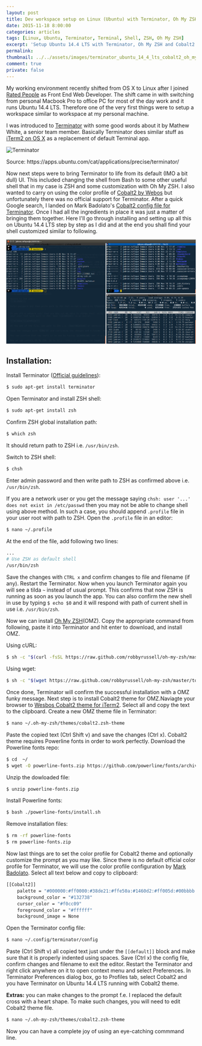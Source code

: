 ```yaml
---
layout: post
title: Dev workspace setup on Linux (Ubuntu) with Terminator, Oh My ZSH and Cobalt2
date: 2015-11-18 8:00:00
categories: articles
tags: [Linux, Ubuntu, Terminator, Terminal, Shell, ZSH, Oh My ZSH]
excerpt: 'Setup Ubuntu 14.4 LTS with Terminator, Oh My ZSH and Cobalt2 theme.'
permalink:
thumbnail: ../../assets/images/terminator_ubuntu_14_4_lts_cobalt2_oh_my_zsh.png
comment: true
private: false
---
```


My working environment recently shifted from OS X to Linux after I joined [Rated People](http://ratedpeople.com) as Front End Web Developer. The shift came in with switching from personal Macbook Pro to office PC for most of the day work and it runs Ubuntu 14.4 LTS. Therefore one of the very first things were to setup a workspace similar to workspace at my personal machine.

I was introduced to [Terminator](https://apps.ubuntu.com/cat/applications/precise/terminator/) with some good words about it by Mathew White, a senior team member. Basically Terminator does similar stuff as [iTerm2 on OS X](https://www.iterm2.com/) as a replacement of default Terminal app.

<img src="http://screenshots.ubuntu.com/screenshots/t/terminator/13454_large.png" class="img-responsive" alt="Terminator">
<p class="help-block">Source: https://apps.ubuntu.com/cat/applications/precise/terminator/</p>

Now next steps were to bring Terminator to life from its default (IMO a bit dull) UI. This included changing the shell from Bash to some other useful shell that in my case is ZSH and some customization with Oh My ZSH. I also wanted to carry on using the color profile of [Cobalt2 by Webos](https://github.com/wesbos/cobalt2) but unfortunately there was no official support for Terminator. After a quick Google search, I landed on Mark Badolato's [Cobalt2 config file for Terminator](https://github.com/mbadolato/iTerm2-Color-Schemes/blob/master/terminator/Cobalt2.config). Once I had all the ingredients in place it was just a matter of bringing them together. Here I'll go through installing and setting up all this on Ubuntu 14.4 LTS step by step as I did and at the end you shall find your shell customized similar to following.

<img src="../../assets/images/terminator_ubuntu_14_4_lts_cobalt2_oh_my_zsh.png" class="img-responsive" alt="Terminator on Ubuntu 14.4 LTS with Cobalt2 and Oh My ZSH" />

## Installation:

Install Terminator ([Official guidelines](http://gnometerminator.blogspot.co.uk/p/introduction.html)):

```bash
$ sudo apt-get install terminator
```

Open Terminator and install ZSH shell:

```bash
$ sudo apt-get install zsh
```

Confirm ZSH global installation path:

```bash
$ which zsh
```

It should return path to ZSH i.e. `/usr/bin/zsh`.

Switch to ZSH shell:

```bash
$ chsh
```

Enter admin password and then write path to ZSH as confirmed above i.e. `/usr/bin/zsh`.

If you are a network user or you get the message saying `chsh: user '...' does not exist in /etc/passwd` then you may not be able to change shell using above method. In such a case, you should append `.profile` file in your user root with path to ZSH. Open the `.profile` file in an editor:

```bash
$ nano ~/.profile
```

At the end of the file, add following two lines:

```bash
...
# Use ZSH as default shell
/usr/bin/zsh
```

Save the changes with `CTRL x` and confirm changes to file and filename (if any). Restart the Terminator. Now when you launch Terminator again you will see a tilda `~` instead of usual prompt. This confirms that now ZSH is running as soon as you launch the app. You can also confirm the new shell in use by typing `$ echo $0` and it will respond with path of current shell in use i.e. `/usr/bin/zsh`.

Now we can install [Oh My ZSH](http://ohmyz.sh)(OMZ). Copy the appropriate command from following, paste it into Terminator and hit enter to download, and install OMZ.

Using cURL:

```bash
$ sh -c "$(curl -fsSL https://raw.github.com/robbyrussell/oh-my-zsh/master/tools/install.sh)"
```

Using wget:

```bash
$ sh -c "$(wget https://raw.github.com/robbyrussell/oh-my-zsh/master/tools/install.sh -O -)"
```

Once done, Terminator will confirm the successful installation with a OMZ funky message. Next step is to install Cobalt2 theme for OMZ.Naviagte your browser to [Wesbos Cobalt2 theme for iTerm2](https://github.com/wesbos/Cobalt2-iterm/blob/master/cobalt2.zsh-theme). Select all and copy the text to the clipboard. Create a new OMZ theme file in Terminator:

```bash
$ nano ~/.oh-my-zsh/themes/cobalt2.zsh-theme
```

Paste the copied text (Ctrl Shift v) and save the changes (Ctrl x). Cobalt2 theme requires Powerline fonts in order to work perfectly. Download the Powerline fonts repo:

```bash
$ cd  ~/
$ wget -O powerline-fonts.zip https://github.com/powerline/fonts/archive/master.zip
```

Unzip the dowloaded file:

```bash
$ unzip powerline-fonts.zip
```

Install Powerline fonts:

```bash
$ bash ./powerline-fonts/install.sh
```

Remove installation files:

```bash
$ rm -rf powerline-fonts
$ rm powerline-fonts.zip
```

Now last things are to set the color profile for Cobalt2 theme and optionally customize the prompt as you may like. Since there is no default official color profile for Terminator, we will use the color profile configuration by [Mark Badolato](https://github.com/mbadolato/iTerm2-Color-Schemes/blob/master/terminator/Cobalt2.config). Select all text below and copy to clipboard:

```bash
[[Cobalt2]]
    palette = "#000000:#ff0000:#38de21:#ffe50a:#1460d2:#ff005d:#00bbbb:#bbbbbb:#555555:#f40e17:#3bd01d:#edc809:#5555ff:#ff55ff:#6ae3fa:#ffffff"
    background_color = "#132738"
    cursor_color = "#f0cc09"
    foreground_color = "#ffffff"
    background_image = None
```

Open the Terminator config file:

```bash
$ nano ~/.config/terminator/config
```

Paste (Ctrl Shift v) all copied text just under the `[[default]]` block and make sure that it is properly indented using spaces. Save (Ctrl x) the config file, confirm changes and filename to exit the editor. Restart the Terminator and right click anywhere on it to open context menu and select Preferences. In Terminator Preferences dialog box, go to Profiles tab, select Cobalt2 and you have Terminator on Ubuntu 14.4 LTS running with Cobalt2 theme.

**Extras:** you can make changes to the prompt f.e. I replaced the default cross with a heart shape. To make such changes, you will need to edit Cobalt2 theme file.

```bash
$ nano ~/.oh-my-zsh/themes/cobalt2.zsh-theme
```

Now you can have a complete joy of using an eye-catching commmand line.
